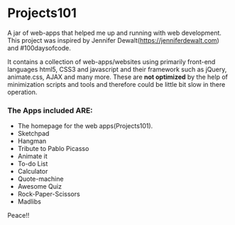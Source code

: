 # Projects101

A jar of web-apps that helped me up and running with web development.
This project was inspired by Jennifer Dewalt(https://jenniferdewalt.com) and #100daysofcode. 

It contains a collection of web-apps/websites using primarily front-end languages html5, CSS3 and javascript and their framework such as jQuery, animate.css, AJAX and many more. These are **not optimized** by the help of minimization scripts and tools and therefore could be little bit slow in there operation. 

### The Apps included ARE:
  * The homepage for the web apps(Projects101).
  * Sketchpad
  * Hangman
  * Tribute to Pablo Picasso
  * Animate it
  * To-do List
  * Calculator
  * Quote-machine
  * Awesome Quiz
  * Rock-Paper-Scissors
  * Madlibs

Peace!!





